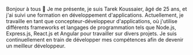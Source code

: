 Bonjour à tous 👋 Je me présente, je suis Tarek Koussaier, âgé de 25 ans, et j'ai suivi une formation en développement d'applications. Actuellement, je travaille en tant que concepteur-développeur d'applications, où j'utilise différents frameworks et langages de programmation tels que Node.js, Express.js, React.js et Angular pour travailler sur divers projets. Je suis continuellement en train de développer mes compétences afin de devenir un meilleur développeur.
